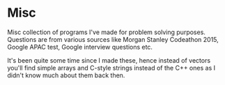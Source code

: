 # Misc
Misc collection of programs I've made for problem solving purposes. Questions are from various sources like Morgan Stanley Codeathon 2015,
Google APAC test, Google interview questions etc.

It's been quite some time since I made these, hence instead of vectors you'll find simple arrays and C-style strings instead of the
C++ ones as I didn't know much about them back then.
